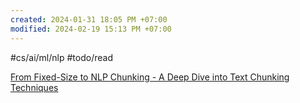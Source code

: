 ```yaml
---
created: 2024-01-31 18:05 PM +07:00
modified: 2024-02-19 15:13 PM +07:00
---
```

#cs/ai/ml/nlp #todo/read

[From Fixed-Size to NLP Chunking - A Deep Dive into Text Chunking Techniques](https://safjan.com/from-fixed-size-to-nlp-chunking-a-deep-dive-into-text-chunking-techniques/)
